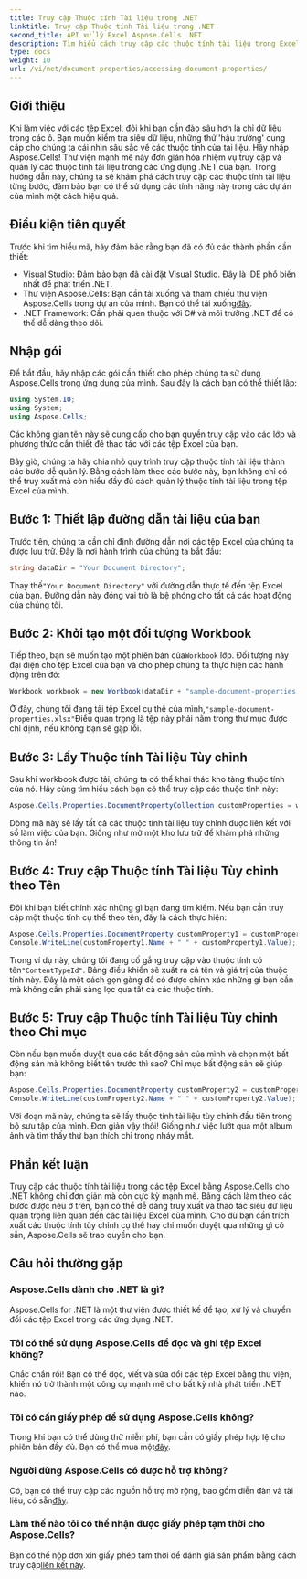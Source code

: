 ```yaml
---
title: Truy cập Thuộc tính Tài liệu trong .NET
linktitle: Truy cập Thuộc tính Tài liệu trong .NET
second_title: API xử lý Excel Aspose.Cells .NET
description: Tìm hiểu cách truy cập các thuộc tính tài liệu trong Excel bằng Aspose.Cells cho .NET. Làm theo hướng dẫn từng bước của chúng tôi để thao tác Excel hiệu quả.
type: docs
weight: 10
url: /vi/net/document-properties/accessing-document-properties/
---
```

## Giới thiệu
Khi làm việc với các tệp Excel, đôi khi bạn cần đào sâu hơn là chỉ dữ liệu trong các ô. Bạn muốn kiểm tra siêu dữ liệu, những thứ 'hậu trường' cung cấp cho chúng ta cái nhìn sâu sắc về các thuộc tính của tài liệu. Hãy nhập Aspose.Cells! Thư viện mạnh mẽ này đơn giản hóa nhiệm vụ truy cập và quản lý các thuộc tính tài liệu trong các ứng dụng .NET của bạn. Trong hướng dẫn này, chúng ta sẽ khám phá cách truy cập các thuộc tính tài liệu từng bước, đảm bảo bạn có thể sử dụng các tính năng này trong các dự án của mình một cách hiệu quả.
## Điều kiện tiên quyết
Trước khi tìm hiểu mã, hãy đảm bảo rằng bạn đã có đủ các thành phần cần thiết:
- Visual Studio: Đảm bảo bạn đã cài đặt Visual Studio. Đây là IDE phổ biến nhất để phát triển .NET.
-  Thư viện Aspose.Cells: Bạn cần tải xuống và tham chiếu thư viện Aspose.Cells trong dự án của mình. Bạn có thể tải xuống[đây](https://releases.aspose.com/cells/net/).
- .NET Framework: Cần phải quen thuộc với C# và môi trường .NET để có thể dễ dàng theo dõi.
## Nhập gói
Để bắt đầu, hãy nhập các gói cần thiết cho phép chúng ta sử dụng Aspose.Cells trong ứng dụng của mình. Sau đây là cách bạn có thể thiết lập:
```csharp
using System.IO;
using System;
using Aspose.Cells;
```
Các không gian tên này sẽ cung cấp cho bạn quyền truy cập vào các lớp và phương thức cần thiết để thao tác với các tệp Excel của bạn.

Bây giờ, chúng ta hãy chia nhỏ quy trình truy cập thuộc tính tài liệu thành các bước dễ quản lý. Bằng cách làm theo các bước này, bạn không chỉ có thể truy xuất mà còn hiểu đầy đủ cách quản lý thuộc tính tài liệu trong tệp Excel của mình.
## Bước 1: Thiết lập đường dẫn tài liệu của bạn
Trước tiên, chúng ta cần chỉ định đường dẫn nơi các tệp Excel của chúng ta được lưu trữ. Đây là nơi hành trình của chúng ta bắt đầu:
```csharp
string dataDir = "Your Document Directory";
```
 Thay thế`"Your Document Directory"` với đường dẫn thực tế đến tệp Excel của bạn. Đường dẫn này đóng vai trò là bệ phóng cho tất cả các hoạt động của chúng tôi.
## Bước 2: Khởi tạo một đối tượng Workbook
 Tiếp theo, bạn sẽ muốn tạo một phiên bản của`Workbook` lớp. Đối tượng này đại diện cho tệp Excel của bạn và cho phép chúng ta thực hiện các hành động trên đó:
```csharp
Workbook workbook = new Workbook(dataDir + "sample-document-properties.xlsx");
```
 Ở đây, chúng tôi đang tải tệp Excel cụ thể của mình,`"sample-document-properties.xlsx"`Điều quan trọng là tệp này phải nằm trong thư mục được chỉ định, nếu không bạn sẽ gặp lỗi.
## Bước 3: Lấy Thuộc tính Tài liệu Tùy chỉnh
Sau khi workbook được tải, chúng ta có thể khai thác kho tàng thuộc tính của nó. Hãy cùng tìm hiểu cách bạn có thể truy cập các thuộc tính này:
```csharp
Aspose.Cells.Properties.DocumentPropertyCollection customProperties = workbook.Worksheets.CustomDocumentProperties;
```
Dòng mã này sẽ lấy tất cả các thuộc tính tài liệu tùy chỉnh được liên kết với sổ làm việc của bạn. Giống như mở một kho lưu trữ để khám phá những thông tin ẩn!
## Bước 4: Truy cập Thuộc tính Tài liệu Tùy chỉnh theo Tên
Đôi khi bạn biết chính xác những gì bạn đang tìm kiếm. Nếu bạn cần truy cập một thuộc tính cụ thể theo tên, đây là cách thực hiện:
```csharp
Aspose.Cells.Properties.DocumentProperty customProperty1 = customProperties["ContentTypeId"];
Console.WriteLine(customProperty1.Name + " " + customProperty1.Value);
```
 Trong ví dụ này, chúng tôi đang cố gắng truy cập vào thuộc tính có tên`"ContentTypeId"`. Bảng điều khiển sẽ xuất ra cả tên và giá trị của thuộc tính này. Đây là một cách gọn gàng để có được chính xác những gì bạn cần mà không cần phải sàng lọc qua tất cả các thuộc tính.
## Bước 5: Truy cập Thuộc tính Tài liệu Tùy chỉnh theo Chỉ mục
Còn nếu bạn muốn duyệt qua các bất động sản của mình và chọn một bất động sản mà không biết tên trước thì sao? Chỉ mục bất động sản sẽ giúp bạn:
```csharp
Aspose.Cells.Properties.DocumentProperty customProperty2 = customProperties[0];
Console.WriteLine(customProperty2.Name + " " + customProperty2.Value);
```
Với đoạn mã này, chúng ta sẽ lấy thuộc tính tài liệu tùy chỉnh đầu tiên trong bộ sưu tập của mình. Đơn giản vậy thôi! Giống như việc lướt qua một album ảnh và tìm thấy thứ bạn thích chỉ trong nháy mắt.
## Phần kết luận
Truy cập các thuộc tính tài liệu trong các tệp Excel bằng Aspose.Cells cho .NET không chỉ đơn giản mà còn cực kỳ mạnh mẽ. Bằng cách làm theo các bước được nêu ở trên, bạn có thể dễ dàng truy xuất và thao tác siêu dữ liệu quan trọng liên quan đến các tài liệu Excel của mình. Cho dù bạn cần trích xuất các thuộc tính tùy chỉnh cụ thể hay chỉ muốn duyệt qua những gì có sẵn, Aspose.Cells sẽ trao quyền cho bạn.

## Câu hỏi thường gặp
### Aspose.Cells dành cho .NET là gì?
Aspose.Cells for .NET là một thư viện được thiết kế để tạo, xử lý và chuyển đổi các tệp Excel trong các ứng dụng .NET.
### Tôi có thể sử dụng Aspose.Cells để đọc và ghi tệp Excel không?
Chắc chắn rồi! Bạn có thể đọc, viết và sửa đổi các tệp Excel bằng thư viện, khiến nó trở thành một công cụ mạnh mẽ cho bất kỳ nhà phát triển .NET nào.
### Tôi có cần giấy phép để sử dụng Aspose.Cells không?
 Trong khi bạn có thể dùng thử miễn phí, bạn cần có giấy phép hợp lệ cho phiên bản đầy đủ. Bạn có thể mua một[đây](https://purchase.aspose.com/buy).
### Người dùng Aspose.Cells có được hỗ trợ không?
 Có, bạn có thể truy cập các nguồn hỗ trợ mở rộng, bao gồm diễn đàn và tài liệu, có sẵn[đây](https://forum.aspose.com/c/cells/9).
### Làm thế nào tôi có thể nhận được giấy phép tạm thời cho Aspose.Cells?
 Bạn có thể nộp đơn xin giấy phép tạm thời để đánh giá sản phẩm bằng cách truy cập[liên kết này](https://purchase.aspose.com/temporary-license/).